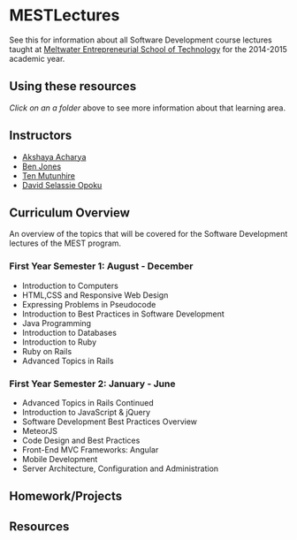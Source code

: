 # MESTLectures

See this for information about all Software Development course lectures  taught at [Meltwater Entrepreneurial School of Technology](http://www.meltwater.org) for the 2014-2015 academic year.

## Using these resources
*Click on an a folder* above to see more information about that learning area.

## Instructors
* [Akshaya Acharya](https://github.com/akshaya7)
* [Ben Jones](https://github.com/yogiben)
* [Ten Mutunhire](https://github.com/tranc99)
* [David Selassie Opoku](https://github.com/sdopoku)


## Curriculum Overview

An overview of the topics that will be covered for the Software Development lectures of the MEST program.

### First Year Semester 1: August - December

* Introduction to Computers
* HTML,CSS and Responsive Web Design
* Expressing Problems in Pseudocode
* Introduction to Best Practices in Software Development
* Java Programming
* Introduction to Databases
* Introduction to Ruby
* Ruby on Rails
* Advanced Topics in Rails

### First Year Semester 2: January - June


* Advanced Topics in Rails Continued
* Introduction to JavaScript & jQuery
* Software Development Best Practices Overview
* MeteorJS
* Code Design and Best Practices
* Front-End MVC Frameworks: Angular
* Mobile Development
* Server Architecture, Configuration and Administration

## Homework/Projects

## Resources
